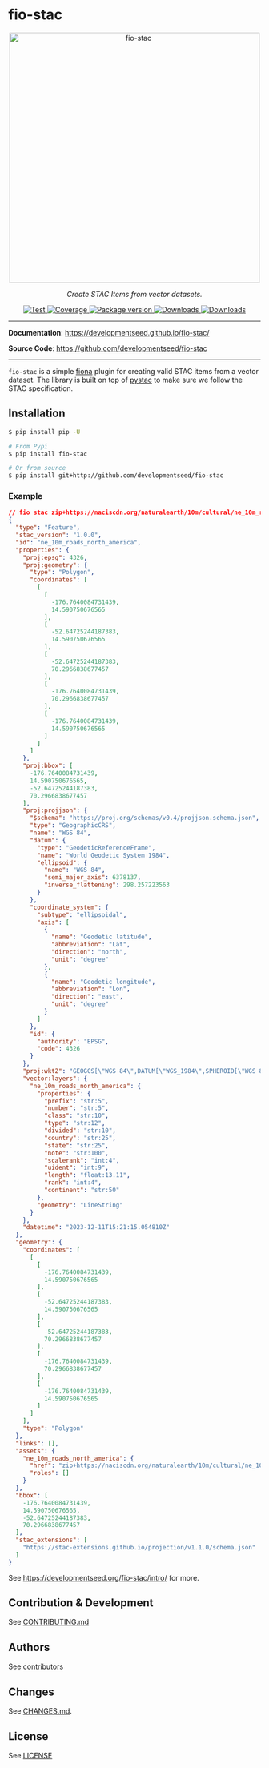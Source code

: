 # fio-stac

<p align="center">
  <img width="500" src="https://github.com/developmentseed/fio-stac/assets/10407788/ae4caa77-83fb-490e-a05c-55da1418f692" alt="fio-stac"></a>
</p>
<p align="center">
  <em>Create STAC Items from vector datasets.</em>
</p>
<p align="center">
  <a href="https://github.com/developmentseed/fio-stac/actions?query=workflow%3ACI" target="_blank">
      <img src="https://github.com/developmentseed/fio-stac/workflows/CI/badge.svg" alt="Test">
  </a>
  <a href="https://codecov.io/gh/developmentseed/fio-stac" target="_blank">
      <img src="https://codecov.io/gh/developmentseed/fio-stac/branch/main/graph/badge.svg" alt="Coverage">
  </a>
  <a href="https://pypi.org/project/fio-stac" target="_blank">
      <img src="https://img.shields.io/pypi/v/fio-stac?color=%2334D058&label=pypi%20package" alt="Package version">
  </a>
  <a href="https://pypistats.org/packages/fio-stac" target="_blank">
      <img src="https://img.shields.io/pypi/dm/fio-stac.svg" alt="Downloads">
  </a>
  <a href="https://github.com/developmentseed/fio-stac/blob/main/LICENSE" target="_blank">
      <img src="https://img.shields.io/github/license/developmentseed/fio-stac.svg" alt="Downloads">
  </a>
</p>

---

**Documentation**: <a href="https://developmentseed.github.io/fio-stac/" target="_blank">https://developmentseed.github.io/fio-stac/</a>

**Source Code**: <a href="https://github.com/developmentseed/fio-stac" target="_blank">https://github.com/developmentseed/fio-stac</a>

---

`fio-stac` is a simple [fiona](https://github.com/Toblerity/Fiona) plugin for creating valid STAC items from a vector dataset. The library is built on top of [pystac](https://github.com/stac-utils/pystac) to make sure we follow the STAC specification.

## Installation

```bash
$ pip install pip -U

# From Pypi
$ pip install fio-stac

# Or from source
$ pip install git+http://github.com/developmentseed/fio-stac
```

### Example

```json
// fio stac zip+https://naciscdn.org/naturalearth/10m/cultural/ne_10m_roads_north_america.zip | jq
{
  "type": "Feature",
  "stac_version": "1.0.0",
  "id": "ne_10m_roads_north_america",
  "properties": {
    "proj:epsg": 4326,
    "proj:geometry": {
      "type": "Polygon",
      "coordinates": [
        [
          [
            -176.7640084731439,
            14.590750676565
          ],
          [
            -52.64725244187383,
            14.590750676565
          ],
          [
            -52.64725244187383,
            70.2966838677457
          ],
          [
            -176.7640084731439,
            70.2966838677457
          ],
          [
            -176.7640084731439,
            14.590750676565
          ]
        ]
      ]
    },
    "proj:bbox": [
      -176.7640084731439,
      14.590750676565,
      -52.64725244187383,
      70.2966838677457
    ],
    "proj:projjson": {
      "$schema": "https://proj.org/schemas/v0.4/projjson.schema.json",
      "type": "GeographicCRS",
      "name": "WGS 84",
      "datum": {
        "type": "GeodeticReferenceFrame",
        "name": "World Geodetic System 1984",
        "ellipsoid": {
          "name": "WGS 84",
          "semi_major_axis": 6378137,
          "inverse_flattening": 298.257223563
        }
      },
      "coordinate_system": {
        "subtype": "ellipsoidal",
        "axis": [
          {
            "name": "Geodetic latitude",
            "abbreviation": "Lat",
            "direction": "north",
            "unit": "degree"
          },
          {
            "name": "Geodetic longitude",
            "abbreviation": "Lon",
            "direction": "east",
            "unit": "degree"
          }
        ]
      },
      "id": {
        "authority": "EPSG",
        "code": 4326
      }
    },
    "proj:wkt2": "GEOGCS[\"WGS 84\",DATUM[\"WGS_1984\",SPHEROID[\"WGS 84\",6378137,298.257223563,AUTHORITY[\"EPSG\",\"7030\"]],AUTHORITY[\"EPSG\",\"6326\"]],PRIMEM[\"Greenwich\",0,AUTHORITY[\"EPSG\",\"8901\"]],UNIT[\"degree\",0.0174532925199433,AUTHORITY[\"EPSG\",\"9122\"]],AXIS[\"Latitude\",NORTH],AXIS[\"Longitude\",EAST],AUTHORITY[\"EPSG\",\"4326\"]]",
    "vector:layers": {
      "ne_10m_roads_north_america": {
        "properties": {
          "prefix": "str:5",
          "number": "str:5",
          "class": "str:10",
          "type": "str:12",
          "divided": "str:10",
          "country": "str:25",
          "state": "str:25",
          "note": "str:100",
          "scalerank": "int:4",
          "uident": "int:9",
          "length": "float:13.11",
          "rank": "int:4",
          "continent": "str:50"
        },
        "geometry": "LineString"
      }
    },
    "datetime": "2023-12-11T15:21:15.054810Z"
  },
  "geometry": {
    "coordinates": [
      [
        [
          -176.7640084731439,
          14.590750676565
        ],
        [
          -52.64725244187383,
          14.590750676565
        ],
        [
          -52.64725244187383,
          70.2966838677457
        ],
        [
          -176.7640084731439,
          70.2966838677457
        ],
        [
          -176.7640084731439,
          14.590750676565
        ]
      ]
    ],
    "type": "Polygon"
  },
  "links": [],
  "assets": {
    "ne_10m_roads_north_america": {
      "href": "zip+https://naciscdn.org/naturalearth/10m/cultural/ne_10m_roads_north_america.zip",
      "roles": []
    }
  },
  "bbox": [
    -176.7640084731439,
    14.590750676565,
    -52.64725244187383,
    70.2966838677457
  ],
  "stac_extensions": [
    "https://stac-extensions.github.io/projection/v1.1.0/schema.json"
  ]
}
```

See https://developmentseed.org/fio-stac/intro/ for more.

## Contribution & Development

See [CONTRIBUTING.md](https://github.com/developmentseed/fio-stac/blob/main/CONTRIBUTING.md)

## Authors

See [contributors](https://github.com/developmentseed/fio-stac/graphs/contributors)

## Changes

See [CHANGES.md](https://github.com/developmentseed/fio-stac/blob/main/CHANGES.md).

## License

See [LICENSE](https://github.com/developmentseed/fio-stac/blob/main/LICENSE)
